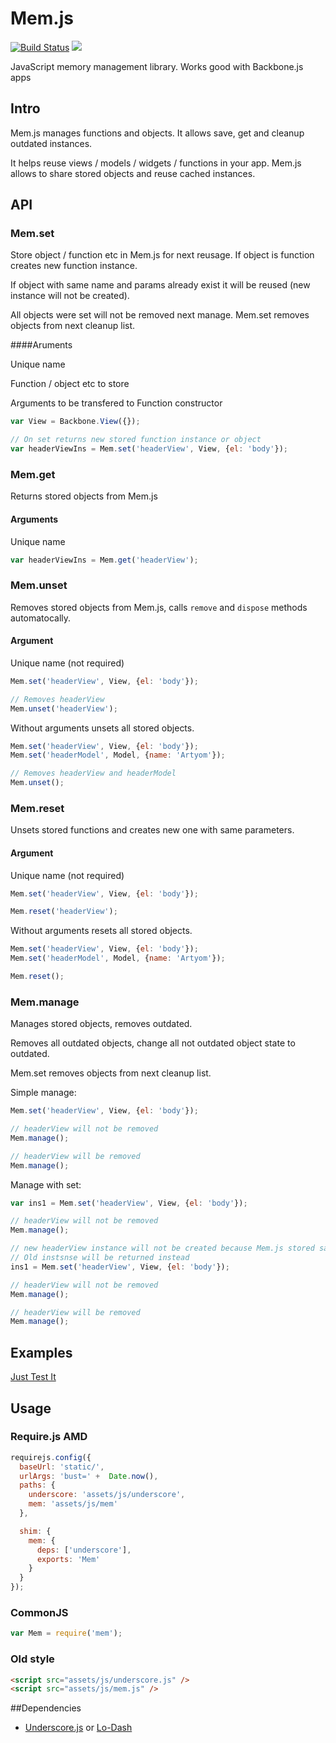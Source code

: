 Mem.js
===================

[![Build Status](https://travis-ci.org/artyomtrityak/mem.js.png?branch=master)](https://travis-ci.org/artyomtrityak/mem.js)
<a href="https://twitter.com/intent/tweet?hashtags=&original_referer=https://github.com/&text=Check+out+Mem.js+for+managing+your+Backbone.js+objects,+store+and+reuse+cached+instances&tw_p=tweetbutton&url=https://github.com/artyomtrityak/mem.js" target="_blank">
  <img src="http://jpillora.com/github-twitter-button/img/tweet.png"></img>
</a>


JavaScript memory management library. Works good with Backbone.js apps

## Intro

Mem.js manages functions and objects. It allows save, get and cleanup outdated instances.


It helps reuse views / models / widgets / functions in your app.
Mem.js allows to share stored objects and reuse cached instances.

## API

### Mem.set

Store object / function etc in Mem.js for next reusage.
If object is function creates new function instance.

If object with same name and params already exist it will be reused (new instance will not be created).


All objects were set will not be removed next manage.
Mem.set removes objects from next cleanup list.


####Aruments

Unique name

Function / object etc to store

Arguments to be transfered to Function constructor


```js
var View = Backbone.View({});

// On set returns new stored function instance or object
var headerViewIns = Mem.set('headerView', View, {el: 'body'});
```

### Mem.get

Returns stored objects from Mem.js

#### Arguments

Unique name


```js
var headerViewIns = Mem.get('headerView');
```

### Mem.unset

Removes stored objects from Mem.js, calls `remove` and `dispose` methods automatocally.

#### Argument

Unique name (not required)


```js
Mem.set('headerView', View, {el: 'body'});

// Removes headerView
Mem.unset('headerView');

```

Without arguments unsets all stored objects.

```js
Mem.set('headerView', View, {el: 'body'});
Mem.set('headerModel', Model, {name: 'Artyom'});

// Removes headerView and headerModel
Mem.unset();
```

### Mem.reset

Unsets stored functions and creates new one with same parameters.

#### Argument

Unique name (not required)

```js
Mem.set('headerView', View, {el: 'body'});

Mem.reset('headerView');
```

Without arguments resets all stored objects.

```js
Mem.set('headerView', View, {el: 'body'});
Mem.set('headerModel', Model, {name: 'Artyom'});

Mem.reset();
```

### Mem.manage

Manages stored objects, removes outdated.

Removes all outdated objects, change all not outdated object state to outdated.

Mem.set removes objects from next cleanup list.

Simple manage:

```js
Mem.set('headerView', View, {el: 'body'});

// headerView will not be removed
Mem.manage();

// headerView will be removed
Mem.manage();
```

Manage with set:

```js
var ins1 = Mem.set('headerView', View, {el: 'body'});

// headerView will not be removed
Mem.manage();

// new headerView instance will not be created because Mem.js stored same fn with same params.
// Old instsnse will be returned instead
ins1 = Mem.set('headerView', View, {el: 'body'});

// headerView will not be removed
Mem.manage();

// headerView will be removed
Mem.manage();

```


## Examples

[Just Test It](https://github.com/artyomtrityak/just-test-it/blob/master/static/screens/books/main.js)

## Usage

### Require.js AMD

```js
requirejs.config({
  baseUrl: 'static/',
  urlArgs: 'bust=' +  Date.now(),
  paths: {
    underscore: 'assets/js/underscore',
    mem: 'assets/js/mem'
  },

  shim: {
    mem: {
      deps: ['underscore'],
      exports: 'Mem'
    }
  }
});
```

### CommonJS

```js
var Mem = require('mem');

```

### Old style

```html
<script src="assets/js/underscore.js" />
<script src="assets/js/mem.js" />
```

##Dependencies

- [Underscore.js](http://underscorejs.org/) or [Lo-Dash](http://lodash.com/)
